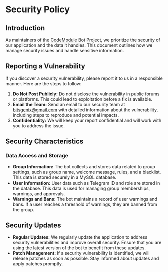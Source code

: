 # Security Policy

## Introduction

As maintainers of the [CodeModule](https://t.me/CodeModule) Bot Project, we prioritize the security of our application and the data it handles. This document outlines how we manage security issues and handle sensitive information.

## Reporting a Vulnerability

If you discover a security vulnerability, please report it to us in a responsible manner. Here are the steps to follow:

1. **Do Not Post Publicly:** Do not disclose the vulnerability in public forums or platforms. This could lead to exploitation before a fix is available.
2. **Email the Team:** Send an email to our security team at [bitsgenix@gmail.com](mailto:bitsgenix@gmail.com) with detailed information about the vulnerability, including steps to reproduce and potential impacts.
3. **Confidentiality:** We will keep your report confidential and will work with you to address the issue.

## Security Characteristics

### Data Access and Storage

- **Group Information:** The bot collects and stores data related to group settings, such as group name, welcome message, rules, and a blacklist. This data is stored securely in a MySQL database.
- **User Information:** User data such as Telegram ID and role are stored in the database. This data is used for managing group memberships, warnings, and approvals.
- **Warnings and Bans:** The bot maintains a record of user warnings and bans. If a user reaches a threshold of warnings, they are banned from the group.

## Security Updates

- **Regular Updates:** We regularly update the application to address security vulnerabilities and improve overall security. Ensure that you are using the latest version of the bot to benefit from these updates.
- **Patch Management:** If a security vulnerability is identified, we will release patches as soon as possible. Stay informed about updates and apply patches promptly.